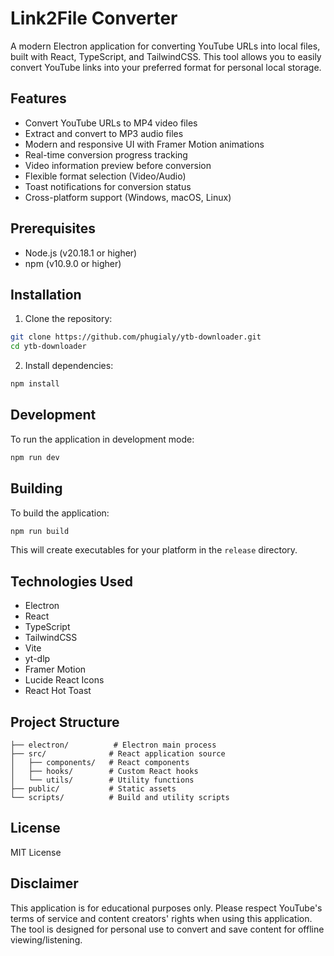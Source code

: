 # Link2File Converter

A modern Electron application for converting YouTube URLs into local files, built with React, TypeScript, and TailwindCSS. This tool allows you to easily convert YouTube links into your preferred format for personal local storage.

## Features

- Convert YouTube URLs to MP4 video files
- Extract and convert to MP3 audio files
- Modern and responsive UI with Framer Motion animations
- Real-time conversion progress tracking
- Video information preview before conversion
- Flexible format selection (Video/Audio)
- Toast notifications for conversion status
- Cross-platform support (Windows, macOS, Linux)

## Prerequisites

- Node.js (v20.18.1 or higher)
- npm (v10.9.0 or higher)

## Installation

1. Clone the repository:
```bash
git clone https://github.com/phugialy/ytb-downloader.git
cd ytb-downloader
```

2. Install dependencies:
```bash
npm install
```

## Development

To run the application in development mode:

```bash
npm run dev
```

## Building

To build the application:

```bash
npm run build
```

This will create executables for your platform in the `release` directory.

## Technologies Used

- Electron
- React
- TypeScript
- TailwindCSS
- Vite
- yt-dlp
- Framer Motion
- Lucide React Icons
- React Hot Toast

## Project Structure

```
├── electron/          # Electron main process
├── src/              # React application source
│   ├── components/   # React components
│   ├── hooks/        # Custom React hooks
│   └── utils/        # Utility functions
├── public/           # Static assets
└── scripts/          # Build and utility scripts
```

## License

MIT License

## Disclaimer

This application is for educational purposes only. Please respect YouTube's terms of service and content creators' rights when using this application. The tool is designed for personal use to convert and save content for offline viewing/listening.
